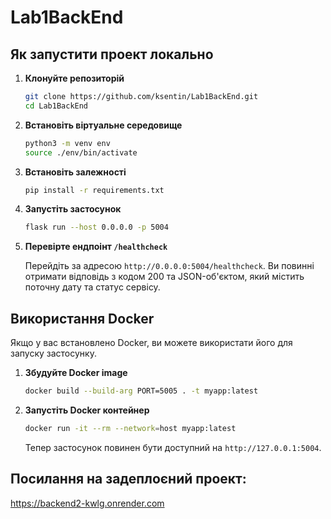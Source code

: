 # Lab1BackEnd
## Як запустити проект локально

1. **Клонуйте репозиторій**

    ```bash
    git clone https://github.com/ksentin/Lab1BackEnd.git
    cd Lab1BackEnd
    ```
2. **Встановіть віртуальне середовище**

    ```bash
    python3 -m venv env
    source ./env/bin/activate
    ```
3. **Встановіть залежності**

    ```bash
    pip install -r requirements.txt
    ```
4. **Запустіть застосунок**

    ```bash
    flask run --host 0.0.0.0 -p 5004
    ```
5. **Перевірте ендпоінт `/healthcheck`**

    Перейдіть за адресою `http://0.0.0.0:5004/healthcheck`. Ви повинні отримати відповідь з кодом 200 та JSON-об'єктом, який містить поточну дату та статус сервісу.

## Використання Docker

Якщо у вас встановлено Docker, ви можете використати його для запуску застосунку.

1. **Збудуйте Docker image**

    ```bash
    docker build --build-arg PORT=5005 . -t myapp:latest
    ```

2. **Запустіть Docker контейнер**

    ```bash
    docker run -it --rm --network=host myapp:latest
    ```

    Тепер застосунок повинен бути доступний на `http://127.0.0.1:5004`.

## Посилання на задеплоєний проект:
https://backend2-kwlg.onrender.com

   


   
       
